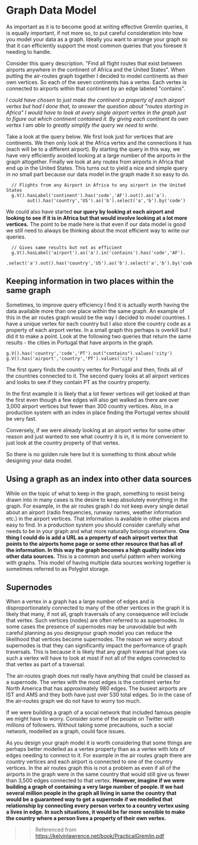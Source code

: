 # Graph Data Model
As important as it is to become good at writing effective Gremlin queries, it is equally important, if not more so, to put
careful consideration into how you model your data as a graph. Ideally you want to arrange your graph so that it can 
efficiently support the most common queries that you foresee it needing to handle.

Consider this query description. "Find all flight routes that exist between airports anywhere in the continent of 
Africa and the United States". When putting the air-routes graph together I decided to model continents as their own 
vertices. So each of the seven continents has a vertex. Each vertex is connected to airports within that continent
by an edge labeled "contains".

_I could have chosen to just make the continent a property of each airport vertex but had I done that, to answer the 
question about "routes starting in Africa" I would have to look at every single airport vertex in the graph just to
figure out which continent contained it. By giving each continent its own vertex I am able to greatly simplify
the query we need to write._

Take a look at the query below. We first look just for vertices that are continents. We then only look at the Africa
vertex and the connections it has (each will be to a different airport). By starting the query in this way, we have very
efficiently avoided looking at a large number of the airports in the graph altogether. Finally we look at any routes
from airports in Africa that end up in the United States. This turns out to yield a nice and simple query in no small
part because our data model in the graph made it so easy to do.

```gremlin
  // Flights from any Airport in Africa to any airport in the United States
  g.V().hasLabel('continent').has('code','AF').out().as('a').
        out().has('country','US').as('b').select('a','b').by('code')
```

We could also have started **our query by looking at each airport and looking to see if it is in Africa but that would
involve looking at a lot more vertices.** The point to be made here is that even if our data model is good we still need
to always be thinking about the most efficient way to write our queries.
```gremlin
  // Gives same results but not as efficient
  g.V().hasLabel('airport').as('a').in('contains').has('code','AF').
       .select('a').out().has('country','US').as('b').select('a','b').by('code')
```

## Keeping information in two places within the same graph

Sometimes, to improve query efficiency I find it is actually worth having the data available more than one place within
the same graph. An example of this in the air routes graph would be the way I decided to model countries. I have a
unique vertex for each country but I also store the country code as a property of each airport vertex. In a small graph
this perhaps is overkill but I did it to make a point. Look at the following two queries that return the same results -
the cities in Portugal that have airports in the graph.

```gremlin
g.V().has('country','code','PT').out("contains").values('city')
g.V().has('airport','country','PT').values('city')
```

The first query finds the country vertex for Portugal and then, finds all of the countries connected to it. The second
query looks at all airport vertices and looks to see if they contain PT as the country property.

In the first example it is likely that a lot fewer vertices will get looked at than the first even though a few edges
will also get walked as there are over 3,000 airport vertices but fewer than 300 country vertices. Also, in a production
system with an index in place finding the Portugal vertex should be very fast.

Conversely, if we were already looking at an airport vertex for some other reason and just wanted to see what country it
is in, it is more convenient to just look at the country property of that vertex.

So there is no golden rule here but it is something to think about while designing your data model.

## Using a graph as an index into other data sources

While on the topic of what to keep in the graph, something to resist being drawn into in many cases is the desire to
keep absolutely everything in the graph. For example, in the air routes graph I do not keep every single detail about an
airport (radio frequencies, runway names, weather information etc.) in the airport vertices. That information is
available in other places and easy to find. In a production system you should consider carefully what needs to be in
your graph and what more naturally belongs elsewhere. **One thing I could do is add a URL as a property of each airport
vertex that points to the airports home page or some other resource that has all of the information. In this way the
graph becomes a high quality index into other data sources.** This is a common and useful pattern when working with
graphs. This model of having multiple data sources working together is sometimes referred to as Polyglot storage.

## Supernodes

When a vertex in a graph has a large number of edges and is disproportionately connected to many of the other vertices
in the graph it is likely that many, if not all, graph traversals of any consequence will include that vertex. Such
vertices (nodes) are often referred to as supernodes. In some cases the presence of supernodes may be unavoidable but
with careful planning as you designyour graph model you can reduce the likelihood that vertices become supernodes. The
reason we worry about supernodes is that they can significantly impact the performance of graph traversals. This is
because it is likely that any graph traversal that goes via such a vertex will have to look at most if not all of the
edges connected to that vertex as part of a traversal.

The air-routes graph does not really have anything that could be classed as a supernode. The vertex with the most edges
is the continent vertex for North America that has approximately 980 edges. The busiest airports are IST and AMS and
they both have just over 530 total edges. So in the case of the air-routes graph we do not have to worry too much.

If we were building a graph of a social network that included famous people we might have to worry. Consider some of the
people on Twitter with millions of followers. Without taking some precautions, such a social network, modelled as a
graph, could face issues.

As you design your graph model it is worth considering that some things are perhaps better modelled as a vertex property
than as a vertex with lots of edges needing to connect to it. For example in the air routes graph there are country
vertices and each airport is connected to one of the country vertices. In the air routes graph this is not a problem as
even if all of the airports in the graph were in the same country that would still give us fewer than 3,500 edges
connected to that vertex. **However, imagine if we were building a graph of containing a very large number of people. If
we had several million people in the graph all living in same the country that would be a guaranteed way to get a
supernode if we modelled that relationship by connecting every person vertex to a country vertex using a lives in edge.
In such situations, it would be far more sensible to make the country where a person lives a property of their own
vertex.**



>> Referenced from https://kelvinlawrence.net/book/PracticalGremlin.pdf